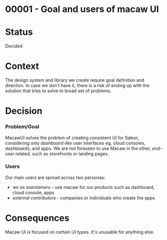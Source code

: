 # 00001 - Goal and users of macaw UI

# Status

Decided

# Context

The design system and library we create require goal definition and direction.
In case we don't have it, there is a risk of ending up with the solution that tries to solve to broad set of problems.

# Decision

### Problem/Goal

MacawUI solves the problem of creating consistent UI for Saleor, considering only _dashboard-like_ user interfaces eg. cloud consoles, dashboards, and apps. We are not foreseen to use Macaw in the other, _end-user_ related, such as storefronts or landing pages.

### Users

Our main users are spread across two personas:

- _we as maintainers_ - use macaw for our products such as dashboard, cloud console, apps
- _external contributors_ - companies or individuals who create the apps

# Consequences

Macaw UI is focused on certain UI types. It's unusable for anything else.
